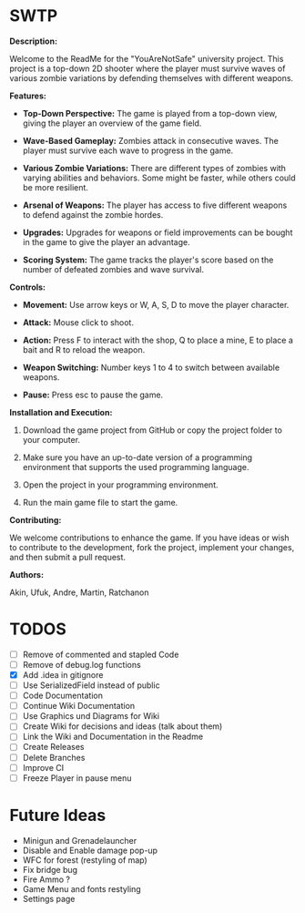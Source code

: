 # SWTP

**Description:**

Welcome to the ReadMe for the "YouAreNotSafe" university project.
This project is a top-down 2D shooter where the player must survive waves of various zombie variations by defending themselves with different weapons.

**Features:**
- **Top-Down Perspective:** The game is played from a top-down view, giving the player an overview of the game field.

- **Wave-Based Gameplay:** Zombies attack in consecutive waves. The player must survive each wave to progress in the game.

- **Various Zombie Variations:** There are different types of zombies with varying abilities and behaviors. Some might be faster, while others could be more resilient.

- **Arsenal of Weapons:** The player has access to five different weapons to defend against the zombie hordes.

- **Upgrades:** Upgrades for weapons or field improvements can be bought in the game to give the player an advantage.

- **Scoring System:** The game tracks the player's score based on the number of defeated zombies and wave survival.

**Controls:**
- **Movement:** Use arrow keys or W, A, S, D to move the player character.

- **Attack:** Mouse click to shoot.

- **Action:** Press F to interact with the shop, Q to place a mine, E to place a bait and R to reload the weapon.

- **Weapon Switching:** Number keys 1 to 4 to switch between available weapons.

- **Pause:** Press esc to pause the game.

  
**Installation and Execution:**
1. Download the game project from GitHub or copy the project folder to your computer.

2. Make sure you have an up-to-date version of a programming environment that supports the used programming language.

3. Open the project in your programming environment.

4. Run the main game file to start the game.

**Contributing:**

We welcome contributions to enhance the game. If you have ideas or wish to contribute to the development, fork the project, implement your changes, and then submit a pull request.

**Authors:**

Akin, Ufuk, Andre, Martin, Ratchanon

# TODOS
- [ ] Remove of commented and stapled Code
- [ ] Remove of debug.log functions
- [x] Add .idea in gitignore
- [ ] Use SerializedField instead of public
- [ ] Code Documentation
- [ ] Continue Wiki Documentation
- [ ] Use Graphics und Diagrams for Wiki
- [ ] Create Wiki for decisions and ideas (talk about them)
- [ ] Link the Wiki and Documentation in the Readme
- [ ] Create Releases
- [ ] Delete Branches
- [ ] Improve CI
- [ ] Freeze Player in pause menu

# Future Ideas
- Minigun and Grenadelauncher
- Disable and Enable damage pop-up
- WFC for forest (restyling of map)
- Fix bridge bug
- Fire Ammo ?
- Game Menu and fonts restyling
- Settings page
